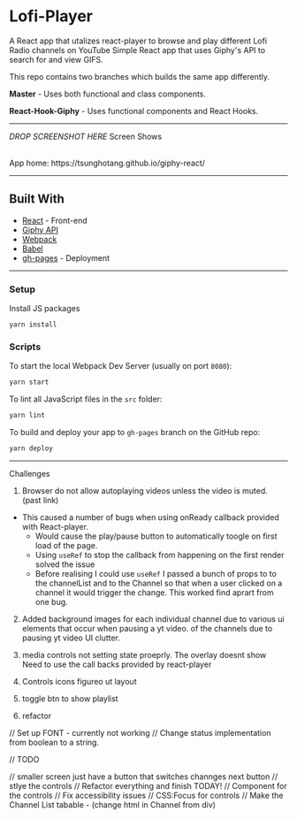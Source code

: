 # Lofi-Player

A React app that utalizes react-player to browse and play different Lofi Radio channels on YouTube
Simple React app that uses Giphy's API to search for and view GIFS.

 This repo contains two branches which builds the same app differently.

**Master** - Uses both functional and class components.

**React-Hook-Giphy** - Uses functional components and React Hooks.

---

_DROP SCREENSHOT HERE_
Screen Shows


<br>
App home: https://tsunghotang.github.io/giphy-react/


---

## Built With
- [React](https://guides.rubyonrails.org/) - Front-end
- [Giphy API](https://yarnpkg.com/package/giphy-api)
- [Webpack](https://heroku.com/)
- [Babel](https://www.postgresql.org/)
- [gh-pages](https://yarnpkg.com/package/gh-pages) - Deployment


---
### Setup
Install JS packages
```
yarn install
```

### Scripts
To start the local Webpack Dev Server (usually on port `8080`):

```bash
yarn start
```

To lint all JavaScript files in the `src` folder:

```bash
yarn lint
```

To build and deploy your app to `gh-pages` branch on the GitHub repo:

```bash
yarn deploy
```
---









Challenges
1. Browser do not allow autoplaying videos unless the video is muted. (past link)
  * This caused a number of bugs when using onReady callback provided with React-player.
    * Would cause the play/pause button to automatically toogle on first load of the page.
    * Using `useRef` to stop the callback from happening on the first render solved the issue
    * Before realising I could use `useRef` I passed a bunch of props to to the channelList and to the Channel so that when a user clicked on a channel it would trigger the change. This worked find aprart from one bug.

2. Added background images for each individual channel due to various ui elements that occur when pausing a yt video.
 of the channels due to pausing yt video UI clutter.



1. media controls not setting state proeprly. The overlay doesnt show
Need to use the call backs provided by react-player

2. Controls
  icons
  figureo ut layout

3. toggle btn to show playlist

4. refactor


// Set up FONT - currently not working
// Change status implementation from boolean to a string.


//  TODO

// smaller screen just have a button that switches channges next button
// stlye the controls
// Refactor everything and finish TODAY!
// Component for the controls
// Fix accessibility issues
  // CSS:Focus for controls
  // Make the Channel List tabable - (change html in Channel from div)
